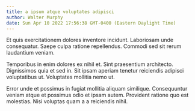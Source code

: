 ```yaml
---
title: a ipsum atque voluptates adipisci
author: Walter Murphy
date: Sun Apr 10 2022 17:56:38 GMT-0400 (Eastern Daylight Time)
---
```

Et quis exercitationem dolores inventore incidunt. Laboriosam unde consequatur. Saepe culpa ratione repellendus. Commodi sed sit rerum laudantium veniam.

 Temporibus in enim dolores ex nihil et. Sint praesentium architecto. Dignissimos quia et sed in. Sit ipsam aperiam tenetur reiciendis adipisci voluptatibus ut. Voluptates mollitia nemo ut.

 Error unde et possimus in fugiat mollitia aliquam similique. Consequuntur veniam atque et possimus odio et ipsam autem. Provident ratione quo est molestias. Nisi voluptas quam a a reiciendis nihil.